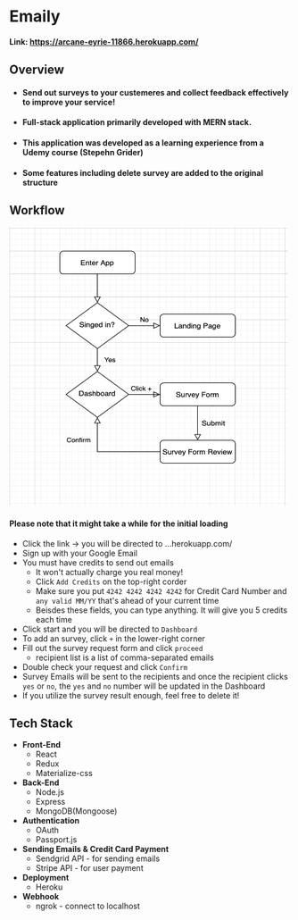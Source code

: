 # Emaily
#### Link: https://arcane-eyrie-11866.herokuapp.com/

## Overview
* #### Send out surveys to your custemeres and collect feedback effectively to improve your service!
* #### Full-stack application primarily developed with MERN stack.
* #### This application was developed as a learning experience from a Udemy course (Stepehn Grider)
* #### Some features including delete survey are added to the original structure

## Workflow
<img src="./EmailyWorkflow.png" width="500" height="500">

#### Please note that it might take a while for the initial loading
- Click the link -> you will be directed to ...herokuapp.com/
- Sign up with your Google Email
- You must have credits to send out emails
  * It won't actually charge you real money!
  * Click `Add Credits` on the top-right corder
  * Make sure you put `4242 4242 4242 4242` for Credit Card Number and `any valid MM/YY` that's ahead of your current time
  * Beisdes these fields, you can type anything. It will give you 5 credits each time
- Click start and you will be directed to `Dashboard`
- To add an survey, click `+` in the lower-right corner
- Fill out the survey request form and click `proceed`
  * recipient list is a list of comma-separated emails
- Double check your request and click `Confirm`
- Survey Emails will be sent to the recipients and once the recipient clicks `yes` or `no`, the `yes` and `no` number will be updated in the Dashboard
- If you utilize the survey result enough, feel free to delete it!


## Tech Stack
* **Front-End**
  * React
  * Redux
  * Materialize-css
* **Back-End**
  * Node.js
  * Express
  * MongoDB(Mongoose)
* **Authentication**
  * OAuth
  * Passport.js
* **Sending Emails & Credit Card Payment**
  * Sendgrid API - for sending emails
  * Stripe API - for user payment
* **Deployment**
  * Heroku
* **Webhook**
  * ngrok - connect to localhost

  
